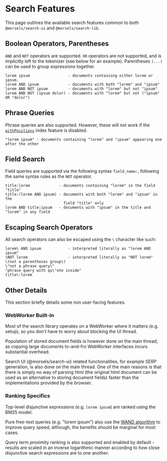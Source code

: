 # Search Features

This page outlines the available search features common to both `@morsels/search-ui` and `@morsels/search-lib`.

## Boolean Operators, Parentheses

`AND` and `NOT` operators are supported.
`OR` operators are not supported, and is implicitly left to the tokenizer (see below for an example).
Parentheses `(...)` can be used to group expressions together.

```
lorem ipsum                 - documents containing either lorem or ipsum.
lorem AND ipsum             - documents with both "lorem" and "ipsum"
lorem AND NOT ipsum         - documents with "lorem" but not "ipsum"
lorem AND NOT (ipsum dolor) - documents with "lorem" but not ("ipsum" OR "dolor")
```

## Phrase Queries

Phrase queries are also supported. However, these will not work if the [`withPositions`](./indexing_configuration.md) index feature is disabled.

```
"lorem ipsum" - documents containing "lorem" and "ipsum" appearing one after the other
```

## Field Search

Field queries are supported via the following syntax `field_name:`, following the same syntax rules as the `NOT` operator.

```
title:lorem             - documents containing "lorem" in the field "title"
title:(lorem AND ipsum) - documents with both "lorem" and "ipsum" in the
                          field "title" only
lorem AND title:ipsum   - documents with "ipsum" in the title and "lorem" in any field
```

## Escaping Search Operators

All search operators can also be escaped using the `\` character like such:

```
lorem\ AND ipsum            - interpreted literally as "lorem AND ipsum"
\NOT lorem                  - interpreted literally as "NOT lorem"
\(not a parentheses group\)
\"not a phrase query\"
"phrase query with qu\"ote inside"
title\:lorem
```

## Other Details

This section briefly details some non user-facing features.

### WebWorker Built-in

Most of the search library operates on a WebWorker where it matters (e.g. setup), so you don't have to worry about blocking the UI thread.

Population of stored document fields is however done on the main thread, as copying large documents to-and-fro WebWorker interfaces incurs substantial overhead.

Search UI (@morsels/search-ui) related functionalities, for example SERP generation, is also done on the main thread.
One of the main reasons is that there is simply no way of parsing html (the original html document can be used as an alternative to storing document fields) faster than the implementations provided by the browser.

### Ranking Specifics

Top-level disjunctive expressions (e.g. `lorem ipsum`) are ranked using the BM25 model.

Pure free-text queries (e.g. "lorem ipsum") also use the [WAND algorithm](https://www.elastic.co/blog/faster-retrieval-of-top-hits-in-elasticsearch-with-block-max-wand) to improve query speed, although, the benefits should be marginal for most cases.

Query term proximity ranking is also supported and enabled by default - results are scaled in an inverse logarithmic manner according to how close disjunctive search expressions are to one another.
